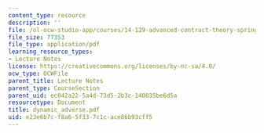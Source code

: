 ```yaml
---
content_type: resource
description: ''
file: /ol-ocw-studio-app/courses/14-129-advanced-contract-theory-spring-2005/e23e6b7cf8a65f337c1cace86b93cff5_dynamic_adverse.pdf
file_size: 77353
file_type: application/pdf
learning_resource_types:
- Lecture Notes
license: https://creativecommons.org/licenses/by-nc-sa/4.0/
ocw_type: OCWFile
parent_title: Lecture Notes
parent_type: CourseSection
parent_uid: ec042a22-5a4d-73d5-2b3c-140035be6d5a
resourcetype: Document
title: dynamic_adverse.pdf
uid: e23e6b7c-f8a6-5f33-7c1c-ace86b93cff5
---
```

